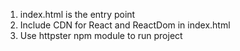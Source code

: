 1. index.html is the entry point
2. Include CDN for React and ReactDom in index.html
3. Use httpster npm module to run project
